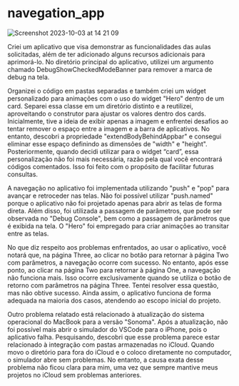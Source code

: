 # navegation_app

![Screenshot 2023-10-03 at 14 21 09](https://github.com/HektorTI/Modulo-16-final/assets/142464152/e19f98dd-36e8-4e9d-b984-00da78aeea69)

Criei um aplicativo que visa demonstrar as funcionalidades das aulas solicitadas, além de ter adicionado alguns recursos adicionais para aprimorá-lo. No diretório principal do aplicativo, utilizei um argumento chamado DebugShowCheckedModeBanner para remover a marca de debug na tela. 

Organizei o código em pastas separadas e também criei um widget personalizado para animações com o uso do widget "Hero" dentro de um card. Separei essa classe em um diretório distinto e a reutilizei, aproveitando o construtor para ajustar os valores dentro dos cards. Inicialmente, tive a ideia de exibir apenas a imagem e enfrentei desafios ao tentar remover o espaço entre a imagem e a barra de aplicativos. No entanto, descobri a propriedade "extendBodyBehindAppbar" e consegui eliminar esse espaço definindo as dimensões de "width" e "height". Posteriormente, quando decidi utilizar para o widget “card”, essa personalização não foi mais necessária, razão pela qual você encontrará códigos comentados. Isso foi feito com o propósito de facilitar futuras consultas.

A navegação no aplicativo foi implementada utilizando "push" e "pop" para avançar e retroceder nas telas. Não foi possível utilizar "push.named" porque o aplicativo não foi projetado  apenas para abrir as telas de forma direta. Além disso, foi utilizada a passagem de parâmetros, que pode ser observada no "Debug Console", bem como a passagem de parâmetros que é exibida na tela. O "Hero" foi empregado para criar animações ao transitar entre as telas.

No que diz respeito aos problemas enfrentados, ao usar o aplicativo, você notará que, na página Three, ao clicar no botão para retornar à página Two com parâmetros, a navegação ocorre com sucesso. No entanto, após esse ponto, ao clicar na página Two para retornar à página One, a navegação não funciona mais. Isso ocorre exclusivamente quando se utiliza o botão de retorno com parâmetros na página Three. Tentei resolver essa questão, mas não obtive sucesso. Ainda assim, o aplicativo funciona de forma adequada na maioria dos casos, atendendo ao escopo inicial do projeto.

Outro problema relatado está relacionado à atualização do sistema operacional do MacBook para a versão "Sonoma". Após a atualização, não foi possível mais abrir o simulador do VSCode para o iPhone, pois o aplicativo falha. Pesquisando, descobri que esse problema parece estar relacionado à integração com pastas armazenadas no iCloud. Quando movo o diretório para fora do iCloud e o coloco diretamente no computador, o simulador abre sem problemas. No entanto, a causa exata desse problema não ficou clara para mim, uma vez que sempre mantive meus projetos no iCloud sem problemas anteriores.

